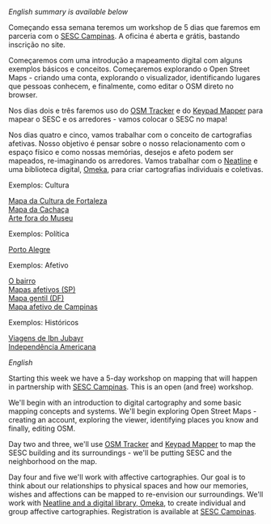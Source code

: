 <i>English summary is available below</i><br>

<p>Começando essa semana teremos um workshop de 5 dias que faremos em parceria com o <a href="http://www.sescsp.org.br/unidades/16_CAMPINAS">SESC Campinas</a>. A oficina é aberta e grátis, bastando inscrição no site.</p>
<p>Começaremos com uma introdução a mapeamento digital com alguns exemplos básicos e conceitos. Começaremos explorando o Open Street Maps - criando uma conta, explorando o visualizador, identificando lugares que pessoas conhecem, e finalmente, como editar o OSM direto no browser.</p>
<p>Nos dias dois e três faremos uso do <a href="http://wiki.openstreetmap.org/wiki/OSMtracker_%28Android%29">OSM Tracker</a> e do <a href="https://play.google.com/store/apps/details?id=de.enaikoon.android.keypadmapper3">Keypad Mapper</a> para mapear o SESC e os arredores - vamos colocar o SESC no mapa!</p>
<p>Nos dias quatro e cinco, vamos trabalhar com o conceito de cartografias afetivas. Nosso objetivo é pensar sobre o nosso relacionamento com o espaço físico e como nossas memórias, desejos e afeto podem ser mapeados, re-imaginando os arredores. Vamos trabalhar com o <a href="http://neatline.org/">Neatline</a> e uma biblioteca digital, <a href="http://omeka.org/">Omeka</a>, para criar cartografias individuais e coletivas.</p>

<p>Exemplos: Cultura</p>
<a href="http://mapeamentofortaleza.org.br">Mapa da Cultura de Fortaleza</a><br>
<a href="http://www.mapadacachaca.com.br/">Mapa da Cachaça</a><br>
<a href="http://www.arteforadomuseu.com.br">Arte fora do Museu</a>

<p>Exemplos: Política</p>
<a href="http://portoalegre.cc">Porto Alegre</a>

<p>Exemplos: Afetivo</p>
<a href="http://fronteirasimaginarias.org/node/88">O bairro</a><br>
<a href="http://www.mapasafetivos.com.br/">Mapas afetivos (SP)</a><br>
<a href="http://mapagentil.com.br/o-mapa/">Mapa gentil (DF)</a><br>
<a href="http://www.mapme.com/affective-campinas">Mapa afetivo de Campinas</a>

<p>Exemplos: Históricos</p>
<a href="http://ibnjubayr.lib.virginia.edu/neatline-exhibits/show/the-travels-of-ibn-jubayr/fullscreen">Viagens de Ibn Jubayr</a><br>
<a href="http://neatline.dclure.org/neatline/show/declaration-of-independence">Independência Americana</a>

<p><i>English</i></p>

<p>Starting this week we have a 5-day workshop on mapping that will happen in partnership with <a href="http://www.sescsp.org.br/unidades/16_CAMPINAS">SESC Campinas</a>. This is an open (and free) workshop.</p>
<p>We'll begin with an introduction to digital cartography and some basic mapping concepts and systems. We'll begin exploring Open Street Maps - creating an account, exploring the viewer, identifying places you know and finally, editing OSM.</p>
<p>Day two and three, we'll use <a href="http://wiki.openstreetmap.org/wiki/OSMtracker_%28Android%29">OSM Tracker</a> and <a href="https://play.google.com/store/apps/details?id=de.enaikoon.android.keypadmapper3">Keypad Mapper</a> to map the SESC building and its surroundings - we'll be putting SESC and the neighborhood on the map.</p>
<p>Day four and five we'll work with affective cartographies. Our goal is to think about our relationships to physical spaces and how our memories, wishes and affections can be mapped to re-envision our surroundings. We'll work with <a href="http://neatline.org/">Neatline and a digital library, <a href="http://omeka.org/">Omeka</a>, to create individual and group affective cartographies. Registration is available at <a href="http://www.sescsp.org.br/unidades/16_CAMPINAS">SESC Campinas</a>.
